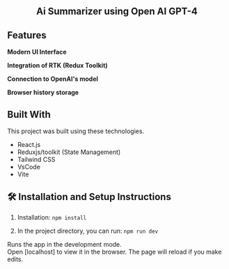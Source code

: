 <h2 align="center">
  Ai Summarizer using Open AI GPT-4
</h2>

## Features
**Modern UI Interface**

**Integration of RTK (Redux Toolkit)**

**Connection to OpenAI's model**

**Browser history storage**


## Built With
This project was built using these technologies.

- React.js
- Reduxjs/toolkit (State Management)
- Tailwind CSS
- VsCode
- Vite

## 🛠 Installation and Setup Instructions

1. Installation: `npm install`

2. In the project directory, you can run: `npm run dev`

Runs the app in the development mode.\
Open [localhost] to view it in the browser.
The page will reload if you make edits.
